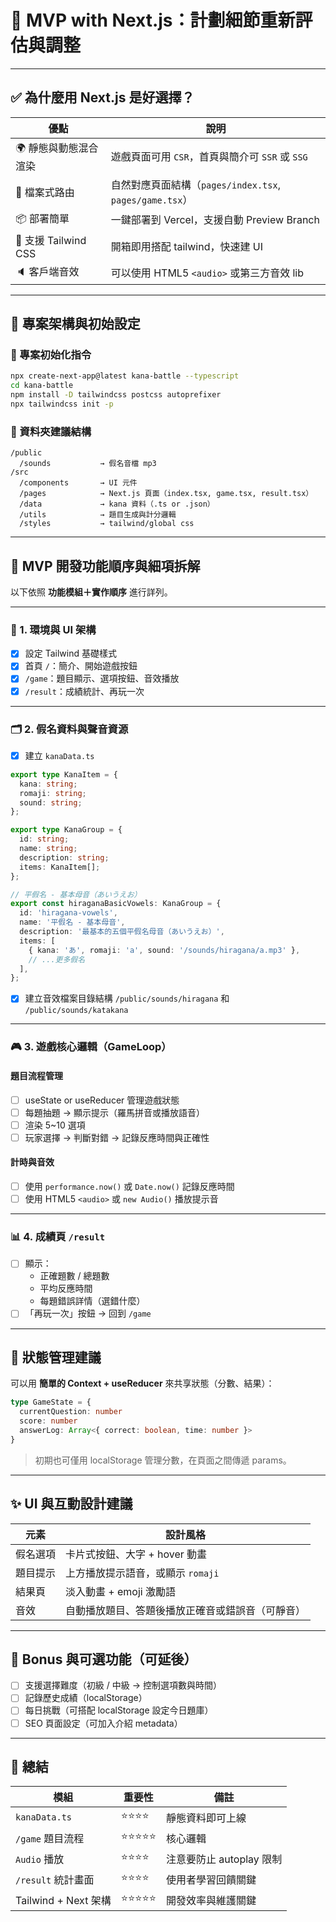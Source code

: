 # 🧠 MVP with Next.js：計劃細節重新評估與調整

---

## ✅ 為什麼用 Next.js 是好選擇？

| 優點 | 說明 |
|------|------|
| 🌍 靜態與動態混合渲染 | 遊戲頁面可用 `CSR`，首頁與簡介可 `SSR` 或 `SSG` |
| 🧩 檔案式路由 | 自然對應頁面結構（`pages/index.tsx`, `pages/game.tsx`） |
| 📦 部署簡單 | 一鍵部署到 Vercel，支援自動 Preview Branch |
| 🎨 支援 Tailwind CSS | 開箱即用搭配 tailwind，快速建 UI |
| 🔈 客戶端音效 | 可以使用 HTML5 `<audio>` 或第三方音效 lib |

---

## 🧱 專案架構與初始設定

### 🧰 專案初始化指令
```bash
npx create-next-app@latest kana-battle --typescript
cd kana-battle
npm install -D tailwindcss postcss autoprefixer
npx tailwindcss init -p
```

### 📂 資料夾建議結構

```
/public
  /sounds           → 假名音檔 mp3
/src
  /components       → UI 元件
  /pages            → Next.js 頁面（index.tsx, game.tsx, result.tsx）
  /data             → kana 資料（.ts or .json）
  /utils            → 題目生成與計分邏輯
  /styles           → tailwind/global css
```

---

## 🧩 MVP 開發功能順序與細項拆解

以下依照 **功能模組＋實作順序** 進行詳列。

---

### 🧱 1. 環境與 UI 架構

- [X] 設定 Tailwind 基礎樣式
- [X] 首頁 `/`：簡介、開始遊戲按鈕
- [X] `/game`：題目顯示、選項按鈕、音效播放
- [X] `/result`：成績統計、再玩一次

---

### 🗂️ 2. 假名資料與聲音資源

- [X] 建立 `kanaData.ts`
```ts
export type KanaItem = {
  kana: string;
  romaji: string;
  sound: string;
};

export type KanaGroup = {
  id: string;
  name: string;
  description: string;
  items: KanaItem[];
};

// 平假名 - 基本母音（あいうえお）
export const hiraganaBasicVowels: KanaGroup = {
  id: 'hiragana-vowels',
  name: '平假名 - 基本母音',
  description: '最基本的五個平假名母音（あいうえお）',
  items: [
    { kana: 'あ', romaji: 'a', sound: '/sounds/hiragana/a.mp3' },
    // ...更多假名
  ],
};
```

- [X] 建立音效檔案目錄結構 `/public/sounds/hiragana` 和 `/public/sounds/katakana`

---

### 🎮 3. 遊戲核心邏輯（GameLoop）

#### 題目流程管理
- [ ] useState or useReducer 管理遊戲狀態
- [ ] 每題抽題 → 顯示提示（羅馬拼音或播放語音）
- [ ] 渲染 5~10 選項
- [ ] 玩家選擇 → 判斷對錯 → 記錄反應時間與正確性

#### 計時與音效
- [ ] 使用 `performance.now()` 或 `Date.now()` 記錄反應時間
- [ ] 使用 HTML5 `<audio>` 或 `new Audio()` 播放提示音

---

### 📊 4. 成績頁 `/result`

- [ ] 顯示：
  - 正確題數 / 總題數
  - 平均反應時間
  - 每題錯誤詳情（選錯什麼）
- [ ] 「再玩一次」按鈕 → 回到 `/game`

---

## 🔀 狀態管理建議

可以用 **簡單的 Context + useReducer** 來共享狀態（分數、結果）：

```ts
type GameState = {
  currentQuestion: number
  score: number
  answerLog: Array<{ correct: boolean, time: number }>
}
```

> 初期也可僅用 localStorage 管理分數，在頁面之間傳遞 params。

---

## ✨ UI 與互動設計建議

| 元素 | 設計風格 |
|------|----------|
| 假名選項 | 卡片式按鈕、大字 + hover 動畫 |
| 題目提示 | 上方播放提示語音，或顯示 `romaji` |
| 結果頁 | 淡入動畫 + emoji 激勵語 |
| 音效 | 自動播放題目、答題後播放正確音或錯誤音（可靜音） |

---

## 🏁 Bonus 與可選功能（可延後）

- [ ] 支援選擇難度（初級 / 中級 → 控制選項數與時間）
- [ ] 記錄歷史成績（localStorage）
- [ ] 每日挑戰（可搭配 localStorage 設定今日題庫）
- [ ] SEO 頁面設定（可加入介紹 metadata）

---

## 📌 總結

| 模組 | 重要性 | 備註 |
|------|--------|------|
| `kanaData.ts` | ⭐⭐⭐⭐ | 靜態資料即可上線 |
| `/game` 題目流程 | ⭐⭐⭐⭐⭐ | 核心邏輯 |
| `Audio` 播放 | ⭐⭐⭐⭐ | 注意要防止 autoplay 限制 |
| `/result` 統計畫面 | ⭐⭐⭐⭐ | 使用者學習回饋關鍵 |
| Tailwind + Next 架構 | ⭐⭐⭐⭐⭐ | 開發效率與維護關鍵 |

